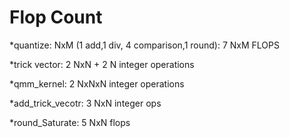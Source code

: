 # Flop Count

*quantize: NxM (1 add,1 div, 4 comparison,1 round): 7 NxM FLOPS

*trick vector: 2 NxN + 2 N integer operations

*qmm_kernel: 2 NxNxN integer operations

*add_trick_vecotr: 3 NxN integer ops

*round_Saturate: 5 NxN flops
